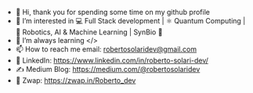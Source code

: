 - 👋 Hi, thank you for spending some time on my github profile
- 👀 I’m interested in 💻 Full Stack development | ⚛️ Quantum Computing | 🤖 Robotics, AI & Machine Learning | SynBio 🧬
- 🌱 I’m always learning </>
- 📫 How to reach me email: robertosolaridev@gmail.com 
- :briefcase: LinkedIn: https://www.linkedin.com/in/roberto-solari-dev/
- :writing_hand: Medium Blog: https://medium.com/@robertosolaridev 
- :link: Zwap: https://zwap.in/Roberto_dev
